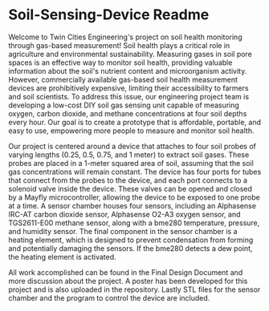 # Soil-Sensing-Device Readme

Welcome to Twin Cities Engineering's project on soil health monitoring 
through gas-based measurement! Soil health plays a critical role in
agriculture and environmental sustainability. Measuring gases in soil pore 
spaces is an effective way to monitor soil health, providing valuable 
information about the soil's nutrient content and microorganism activity. 
However, commercially available gas-based soil health measurement devices 
are prohibitively expensive, limiting their accessibility to farmers and 
soil scientists. To address this issue, our engineering project team is 
developing a low-cost DIY soil gas sensing unit capable of 
measuring oxygen, carbon dioxide, and methane concentrations at 
four soil depths every hour. Our goal is to create a prototype 
that is affordable, portable, and easy to use, 
empowering more people to measure and monitor soil health.

Our project is centered around a device that attaches to four soil 
probes of varying lengths (0.25, 0.5, 0.75, and 1 meter) to extract 
soil gases. These probes are placed in a 1-meter squared area of soil, 
assuming that the soil gas concentrations will remain constant. 
The device has four ports for tubes that connect from the probes 
to the device, and each port connects to a solenoid valve inside the 
device. These valves can be opened and closed by a Mayfly microcontroller, 
allowing the device to be exposed to one probe at a time. 
A sensor chamber houses four sensors, including 
an Alphasense IRC-AT carbon dioxide sensor, Alphasense O2-A3 oxygen sensor,
and TGS2611-E00 methane sensor, along with a bme280 temperature, pressure,
and humidity sensor. The final component in the sensor chamber is a 
heating element, which is designed to prevent condensation from forming 
and potentially damaging the sensors. If the bme280 detects a dew point, 
the heating element is activated.

All work accomplished can be found in the Final Design Document and more
discussion about the project. A poster has been developed for this project
and is also uploaded in the repository. Lastly STL files for the sensor chamber
and the program to control the device are included.
